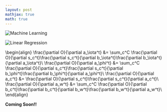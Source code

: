 ```yaml
---
layout: post
mathjax: true
math: true
---
```



![Machine Learning]({{site.baseurl}}/images/LR.png)

![Linear Regression]({{site.baseurl}}/images/Predict_Regression.png)

\begin{align}
\frac{\partial O}{\partial a_\iota^t} &= \sum_c^C \frac{\partial O}{\partial s_c^t}\frac{\partial s_c^t}{\partial b_\iota^t}\frac{\partial b_\iota^t}{\partial a_\iota^t}\\
\frac{\partial O}{\partial a_\phi^t} &= \sum_c^C \frac{\partial O}{\partial s_c^t}\frac{\partial s_c^t}{\partial b_\phi^t}\frac{\partial b_\phi^t}{\partial a_\phi^t}\\
\frac{\partial O}{\partial a_c^t} &= \frac{\partial O}{\partial s_c^t}\frac{\partial s_c^t}{\partial a_c^t}\\
\frac{\partial O}{\partial a_w^t} &= \sum_c^C \frac{\partial O}{\partial b_c^t}\frac{\partial b_c^t}{\partial b_w^t}\frac{\partial b_w^t}{\partial a_w^t}\\
\end{align}


**Coming Soon!!**

